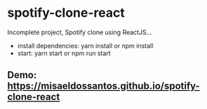 # spotify-clone-react

Incomplete project, Spotify clone using ReactJS...

- install dependencies: yarn install or npm install
- start: yarn start or npm run start

## Demo: https://misaeldossantos.github.io/spotify-clone-react
